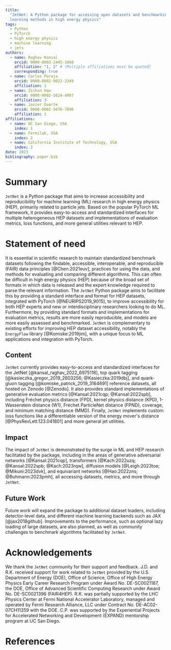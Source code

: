 ```yaml
---
title:
  "JetNet: A Python package for accessing open datasets and benchmarking machine
  learning methods in high energy physics"
tags:
  - Python
  - PyTorch
  - high energy physics
  - machine learning
  - jets
authors:
  - name: Raghav Kansal
    orcid: 0000-0003-2445-1060
    affiliation: "1, 2" # (Multiple affiliations must be quoted)
    corresponding: true
  - name: Carlos Pareja
    orcid: 0000-0002-9022-2349
    affiliation: 1
  - name: Zichun Hao
    orcid: 0000-0002-5624-4907
    affiliation: 3
  - name: Javier Duarte
    orcid: 0000-0002-5076-7096
    affiliation: 1
affiliations:
  - name: UC San Diego, USA
    index: 1
  - name: Fermilab, USA
    index: 2
  - name: California Institute of Technology, USA
    index: 3
date: 2023
bibliography: paper.bib
---
```


# Summary

`JetNet` is a Python package that aims to increase accessibility and
reproducibility for machine learning (ML) research in high energy physics (HEP),
primarily related to particle jets. Based on the popular PyTorch ML framework,
it provides easy-to-access and standardized interfaces for multiple
heterogeneous HEP datasets and implementations of evaluation metrics, loss
functions, and more general utilities relevant to HEP.

# Statement of need

It is essential in scientific research to maintain standardized benchmark
datasets following the findable, accessible, interoperable, and reproducible
(FAIR) data principles [@Chen:2021euv], practices for using the data, and
methods for evaluating and comparing different algorithms. This can often be
difficult in high energy physics (HEP) because of the broad set of formats in
which data is released and the expert knowledge required to parse the relevant
information. The `JetNet` Python package aims to facilitate this by providing a
standard interface and format for HEP datasets, integrated with PyTorch
[@NEURIPS2019_9015], to improve accessibility for both HEP experts and new or
interdisciplinary researchers looking to do ML. Furthermore, by providing
standard formats and implementations for evaluation metrics, results are more
easily reproducible, and models are more easily assessed and benchmarked.
`JetNet` is complementary to existing efforts for improving HEP dataset
accessibility, notably the `EnergyFlow` library [@Komiske:2019jim], with a
unique focus to ML applications and integration with PyTorch.

## Content

`JetNet` currently provides easy-to-access and standardized interfaces for the
JetNet [@kansal_raghav_2022_6975118], top quark tagging
[@kasieczka_gregor_2019_2603256; @Kasieczka:2019dbj], and quark-gluon tagging
[@komiske_patrick_2019_3164691] reference datasets, all hosted on Zenodo
[@Zenodo]. It also provides standard implementations of generative evaluation
metrics [@Kansal:2021cqp; @Kansal:2022spb], including Fréchet physics distance
(FPD), kernel physics distance (KPD), 1-Wasserstein distance (W1), Fréchet
ParticleNet distance (FPND), coverage, and minimum matching distance (MMD).
Finally, `JetNet` implements custom loss functions like a differentiable version
of the energy mover's distance [@PhysRevLett.123.041801] and more general jet
utilities.

## Impact

The impact of `JetNet` is demonstrated by the surge in ML and HEP research
facilitated by the package, including in the areas of generative adversarial
networks [@Kansal:2021cqp], transformers [@Kach:2022uzq; @Kansal:2022spb;
@Kach:2023rqw], diffusion models [@Leigh:2023toe; @Mikuni:2023dvk], and
equivariant networks [@Hao:2022zns; @Buhmann:2023pmh], all accessing datasets,
metrics, and more through `JetNet`.

## Future Work

Future work will expand the package to additional dataset loaders, including
detector-level data, and different machine learning backends such as JAX
[@jax2018github]. Improvements to the performance, such as optional lazy loading
of large datasets, are also planned, as well as community challenges to
benchmark algorithms facilitated by `JetNet`.

# Acknowledgements

We thank the `JetNet` community for their support and feedback. J.D. and R.K.
received support for work related to `JetNet` provided by the U.S. Department of
Energy (DOE), Office of Science, Office of High Energy Physics Early Career
Research Program under Award No. DE-SC0021187, the DOE, Office of Advanced
Scientific Computing Research under Award No. DE-SC0021396 (FAIR4HEP). R.K. was
partially supported by the LHC Physics Center at Fermi National Accelerator
Laboratory, managed and operated by Fermi Research Alliance, LLC under Contract
No. DE-AC02-07CH11359 with the DOE. C.P. was supported by the Experiential
Projects for Accelerated Networking and Development (EXPAND) mentorship program
at UC San Diego.

# References
